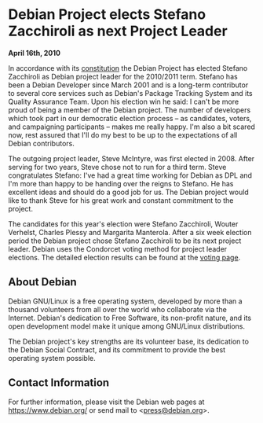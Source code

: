 
Debian Project elects Stefano Zacchiroli as next Project Leader
===============================================================


**April 16th, 2010**


In accordance with its [constitution](https://www.debian.org/devel/constitution) the Debian Project has elected Stefano
Zacchiroli as Debian project leader for the 2010/2011 term. Stefano has
been a Debian Developer since March 2001 and is a long-term contributor to
several core services such as Debian's Package Tracking System and its
Quality Assurance Team. Upon his election win he said: I can't be more
proud of being a member of the Debian project. The number of developers
which took part in our democratic election process – as candidates,
voters, and campaigning participants – makes me really happy. I'm also a
bit scared now, rest assured that I'll do my best to be up to the
expectations of all Debian contributors.


The outgoing project leader, Steve McIntyre, was first elected in 2008.
After serving for two years, Steve chose not to run for a third term.
Steve congratulates Stefano: I've had a great time working for Debian as
DPL and I'm more than happy to be handing over the reigns to Stefano. He
has excellent ideas and should do a good job for us. The Debian project
would like to thank Steve for his great work and constant commitment
to the project.


The candidates for this year's election were Stefano Zacchiroli, Wouter
Verhelst, Charles Plessy and Margarita Manterola. After a six week election
period the Debian project chose Stefano Zacchiroli to be its next project
leader. Debian uses the Condorcet voting method for project leader elections. The
detailed election results can be found at the
[voting page](https://www.debian.org/vote/2010/vote_001).


About Debian
------------


Debian GNU/Linux is a free operating system, developed by more than a
thousand volunteers from all over the world who collaborate via the
Internet. Debian's dedication to Free Software, its non-profit nature,
and its open development model make it unique among GNU/Linux
distributions.


The Debian project's key strengths are its volunteer base, its
dedication to the Debian Social Contract, and its commitment to provide
the best operating system possible.


Contact Information
-------------------


For further information, please visit the Debian
web pages at <https://www.debian.org/>
or send mail to <[press@debian.org](mailto:press@debian.org)>.



